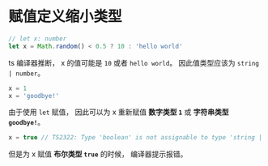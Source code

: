 # 赋值定义缩小类型

```ts
// let x: number
let x = Math.random() < 0.5 ? 10 : 'hello world'
```

ts 编译器推断， x 的值可能是 `10` 或者 `hello world`。 因此值类型应该为 `string | number`。

```ts
x = 1
x = 'goodbye!'
```

由于使用 `let` 赋值， 因此可以为 x 重新赋值 **数字类型 `1`** 或 **字符串类型 `goodbye!`**。

```ts
x = true // TS2322: Type 'boolean' is not assignable to type 'string | number'.
```

但是为 x 赋值 **布尔类型 `true`** 的时候， 编译器提示报错。

